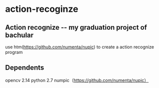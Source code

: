 # action-recoginze

Action recognize -- my graduation project of bachular
-------------------------------------------------------
use htm(https://github.com/numenta/nupic) to create a action recognize program

Dependents 
-------------------------------------------------------
opencv 2.14
python 2.7
numpic（https://github.com/numenta/nupic）
